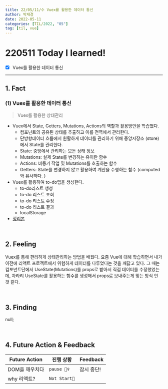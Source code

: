 ```yaml
---
title: 22/05/11/수 Vuex를 활용한 데이터 통신
author: 박재경
date: 2022-05-11
categories: [TIL/2022, "05"]
tag: [til, vue]
---
```


# 220511 Today I learned!

- [x]  Vuex를 활용한 데이터 통신

---

## 1. Fact 

### (1) Vuex를 활용한 데이터 통신

> Vuex를 활용한 상태관리

- Vuex에서 State, Getters, Mutations, Actions의 역할과 활용방안을 학습했다.
  - 컴포넌트의 공유된 상태를 추출하고 이를 전역에서 관리한다. 
  - 단방향데이터 흐름에서 원활하게 데이터를 관리하기 위해 중앙저장소 (store)에서 State를 관리한다. 
  - State: 중앙에서 관리하는 모든 상태 정보
  - Mutations: 실제 State를 변경하는 유이란 함수
  - Actions: 비동기 작업 및 Mutations를 호출하는 함수
  - Getters: State를 변경하지 않고 활용하여 계산을 수행하는 함수 (computed와 유사하다. )
- Vuex를 활용하여 to-do앱을 생성한다. 
  - to-do리스트 생성 
  - to-do 리스트 조회 
  - to-do 리스트 수정
  - to-do 리스트 결과
  - localStorage
- [정리본](https://github.com/JaeKP/Study/blob/master/web/JS/vue/Vue_Vuex.md)

<br>

## 2. Feeling

Vuex를 통해 편리하게 상태관리하는 방법을 배웠다. 요즘 Vue에 대해 학습하면서 내가 이전에 리액트 프로젝트에서 위험하게 데이터를 다루었다는 것을 깨닳고 있다. 그 때는 컴포넌트단에서 UseState(Mutations)를 props로 받아서 직접 데이터를 수정했었는데, 차라리 UseState를 활용하는 함수를 생성해서 props로 보내주는게 맞는 방식 인 것 같다. 

<br>

## 3. Finding 

null;

<br>

## 4. Future Action & Feedback

| Future Action  | 진행 상황    | Feedback   |
| -------------- | ------------ | ---------- |
| DOM을 깨우치다 | `pause 🤦‍♀️`   | 잠시 중단! |
| why 리액트?    | `Not Start🌙` |            |

<br>
